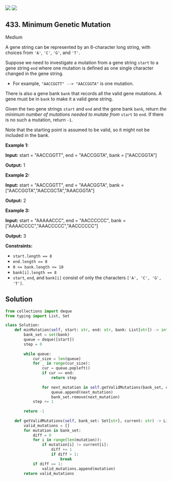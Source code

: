 [![](https://img.shields.io/github/stars/LeetCode-Top-Interview-150/LeetCode-Top-Interview-150?label=Stars&style=flat-square)](https://github.com/LeetCode-Top-Interview-150/LeetCode-Top-Interview-150)
[![](https://img.shields.io/github/forks/LeetCode-Top-Interview-150/LeetCode-Top-Interview-150?label=Fork%20me%20on%20GitHub%20&style=flat-square)](https://github.com/LeetCode-Top-Interview-150/LeetCode-Top-Interview-150/fork)

## 433\. Minimum Genetic Mutation

Medium

A gene string can be represented by an 8-character long string, with choices from `'A'`, `'C'`, `'G'`, and `'T'`.

Suppose we need to investigate a mutation from a gene string `start` to a gene string `end` where one mutation is defined as one single character changed in the gene string.

*   For example, `"AACCGGTT" --> "AACCGGTA"` is one mutation.

There is also a gene bank `bank` that records all the valid gene mutations. A gene must be in `bank` to make it a valid gene string.

Given the two gene strings `start` and `end` and the gene bank `bank`, return _the minimum number of mutations needed to mutate from_ `start` _to_ `end`. If there is no such a mutation, return `-1`.

Note that the starting point is assumed to be valid, so it might not be included in the bank.

**Example 1:**

**Input:** start = "AACCGGTT", end = "AACCGGTA", bank = ["AACCGGTA"]

**Output:** 1 

**Example 2:**

**Input:** start = "AACCGGTT", end = "AAACGGTA", bank = ["AACCGGTA","AACCGCTA","AAACGGTA"]

**Output:** 2 

**Example 3:**

**Input:** start = "AAAAACCC", end = "AACCCCCC", bank = ["AAAACCCC","AAACCCCC","AACCCCCC"]

**Output:** 3 

**Constraints:**

*   `start.length == 8`
*   `end.length == 8`
*   `0 <= bank.length <= 10`
*   `bank[i].length == 8`
*   `start`, `end`, and `bank[i]` consist of only the characters `['A', 'C', 'G', 'T']`.

## Solution

```python
from collections import deque
from typing import List, Set

class Solution:
    def minMutation(self, start: str, end: str, bank: List[str]) -> int:
        bank_set = set(bank)
        queue = deque([start])
        step = 0
        
        while queue:
            cur_size = len(queue)
            for _ in range(cur_size):
                cur = queue.popleft()
                if cur == end:
                    return step
                
                for next_mutation in self.getValidMutations(bank_set, cur):
                    queue.append(next_mutation)
                    bank_set.remove(next_mutation)
            step += 1
        
        return -1
    
    def getValidMutations(self, bank_set: Set[str], current: str) -> List[str]:
        valid_mutations = []
        for mutation in bank_set:
            diff = 0
            for i in range(len(mutation)):
                if mutation[i] != current[i]:
                    diff += 1
                    if diff > 1:
                        break
            if diff == 1:
                valid_mutations.append(mutation)
        return valid_mutations
```